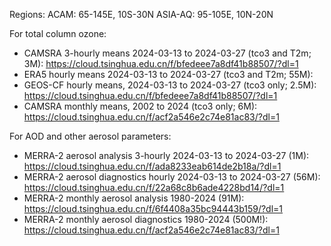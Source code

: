 Regions: 
ACAM: 65-145E, 10S-30N
ASIA-AQ: 95-105E, 10N-20N

For total column ozone:
- CAMSRA 3-hourly means 2024-03-13 to 2024-03-27 (tco3 and T2m; 3M): https://cloud.tsinghua.edu.cn/f/bfedeee7a8df41b88507/?dl=1
- ERA5 hourly means 2024-03-13 to 2024-03-27 (tco3 and T2m; 55M): 
- GEOS-CF hourly means, 2024-03-13 to 2024-03-27 (tco3 only; 2.5M): https://cloud.tsinghua.edu.cn/f/bfedeee7a8df41b88507/?dl=1
- CAMSRA monthly means, 2002 to 2024 (tco3 only; 6M): https://cloud.tsinghua.edu.cn/f/acf2a546e2c74e81ac83/?dl=1

For AOD and other aerosol parameters:
- MERRA-2 aerosol analysis 3-hourly 2024-03-13 to 2024-03-27 (1M): https://cloud.tsinghua.edu.cn/f/ada8233eab614de2b18a/?dl=1
- MERRA-2 aerosol diagnostics hourly 2024-03-13 to 2024-03-27 (56M): https://cloud.tsinghua.edu.cn/f/22a68c8b6ade4228bd14/?dl=1
- MERRA-2 monthly aerosol analysis 1980-2024 (91M): https://cloud.tsinghua.edu.cn/f/6f4408a35bc94443b159/?dl=1
- MERRA-2 monthly aerosol diagnostics 1980-2024 (500M!): https://cloud.tsinghua.edu.cn/f/acf2a546e2c74e81ac83/?dl=1 
